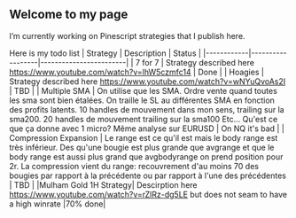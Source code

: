 ## Welcome to my page

I’m currently working on Pinescript strategies that I publish here.


Here is my todo list
| Strategy | Description | Status                 |
|------------|------------------|------------------------|
| 7 for 7 | Strategy described here https://www.youtube.com/watch?v=lhW5czmfc14         | Done    |
| Hoagies     | Strategy described here https://www.youtube.com/watch?v=wNYuQvoAs2I            | TBD    |
| Multiple SMA        | On utilise que les SMA. Ordre vente quand toutes les sma sont  bien étalées. On traille le SL au différentes SMA en fonction des profits latents. 10 handles de mouvement dans mon sens, trailing sur la sma200. 20 handles de mouvement trailing sur la sma100 Etc... Qu'est ce que ça donne avec 1 micro? Même analyse sur EURUSD         | On NQ it's bad  |
| Compression Expansion | Le range est ce qu'il est mais le body range est très inférieur. Des qu'une bougie est plus grande que avgrange et que le body range est aussi plus grand que avgbodyrange on prend position pour 2r. La compression vient du range: recouvrement d'au moins 70 des bougies par rapport à la précédente ou par rapport à l'une des précédentes  | TBD  |
|Mulham Gold 1H Strategy| Descirption here https://www.youtube.com/watch?v=rZlRz-dg5LE but does not seam to have a high winrate |70% done|
